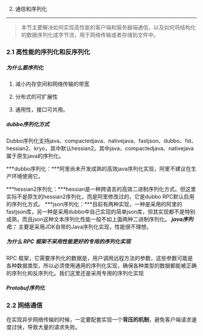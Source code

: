 2. 通信和序列化
---------------

> 本节主要解决如何实现高性能的客户端和服务器端通信，以及如何将结构化的数据序列化成字节流，用于网络传输或者存储到文件中。

### 2.1 高性能的序列化和反序列化

##### 为什么要序列化

1. 减小内存空间和网络传输的带宽

2. 分布式的可扩展性

3. 通用性，接口可共用。

##### dubbo序列化方式

Dubbo序列化支持java、compactedjava、nativejava、fastjson、dubbo、fst、hessian2、kryo，其中默认hessian2。其中java、compactedjava、nativejava属于原生java的序列化。

***dubbo序列化：***阿里尚未开发成熟的高效java序列化实现，阿里不建议在生产环境使用它。

***hessian2序列化：***hessian是一种跨语言的高效二进制序列化方式。但这里实际不是原生的hessian2序列化，而是阿里修改过的，它是dubbo RPC默认启用的序列化方式。
		***json序列化：***目前有两种实现，一种是采用的阿里的fastjson库，另一种是采用dubbo中自己实现的简单json库，但其实现都不是特别成熟，而且json这种文本序列化性能一般不如上面两种二进制序列化。
		***java序列化：*** 主要是采用JDK自带的Java序列化实现，性能很不理想。

##### 为什么 RPC 框架不采用性能更好的专用的序列化实现

RPC 框架，它需要序列化的数据是，用户调用远程方法的参数，这些参数可能是各种数据类型，所以必须使用通用的序列化实现，确保各种类型的数据都能被正确的序列化和反序列化。我们这里还是采用专用的序列化实现

##### Protobuf序列化





### 2.2 网络通信

在实现异步网络传输的时候，一定要配套实现一个**背压的机制**，避免客户端请求速度过快，导致大量的请求失败。

